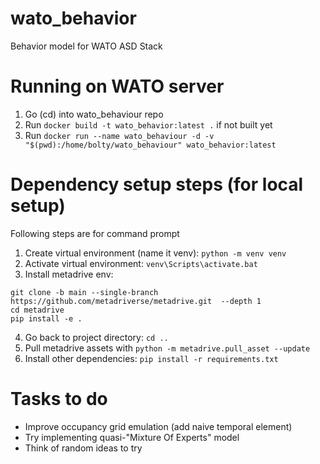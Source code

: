 # wato_behavior
Behavior model for WATO ASD Stack

# Running on WATO server
1. Go (cd) into wato_behaviour repo
2. Run `docker build -t wato_behavior:latest .` if not built yet
3. Run `docker run --name wato_behaviour -d -v "$(pwd):/home/bolty/wato_behaviour" wato_behavior:latest`

# Dependency setup steps (for local setup)
Following steps are for command prompt
1. Create virtual environment (name it venv): `python -m venv venv`
2. Activate virtual environment: `venv\Scripts\activate.bat`
3. Install metadrive env: 
```
git clone -b main --single-branch https://github.com/metadriverse/metadrive.git  --depth 1
cd metadrive
pip install -e .
```
4. Go back to project directory: `cd ..`
5. Pull metadrive assets with `python -m metadrive.pull_asset --update`
6. Install other dependencies: `pip install -r requirements.txt`

# Tasks to do 
- Improve occupancy grid emulation (add naive temporal element)
- Try implementing quasi-"Mixture Of Experts" model
- Think of random ideas to try
